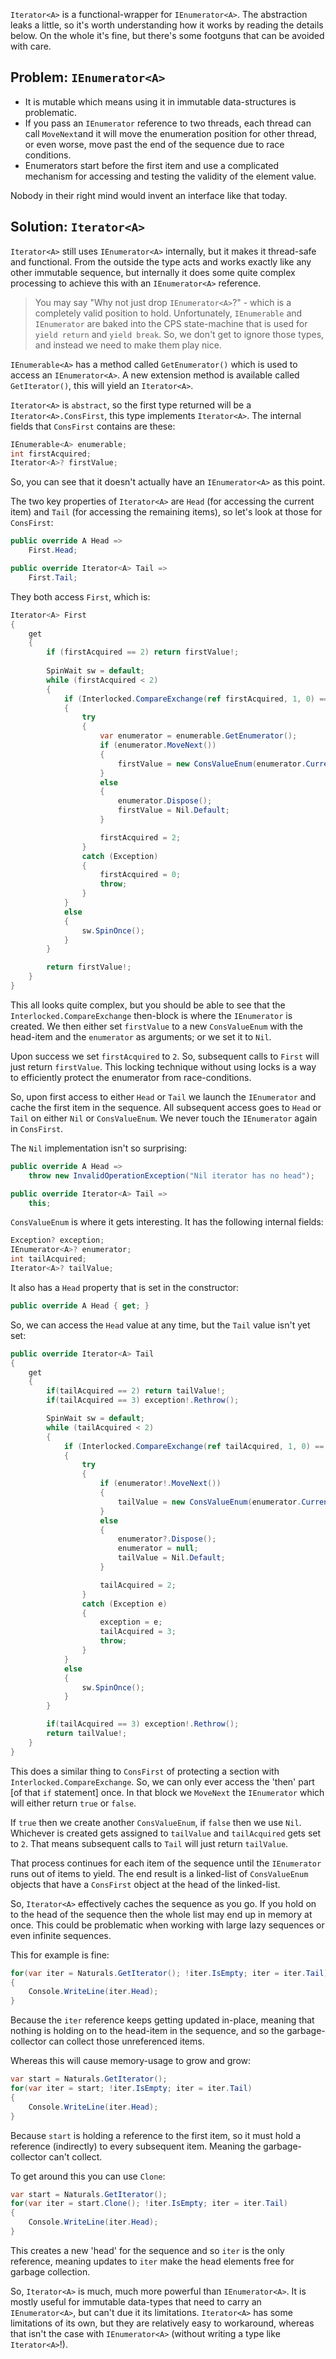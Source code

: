 `Iterator<A>` is a functional-wrapper for `IEnumerator<A>`.  The abstraction leaks a little, so it's worth 
understanding how it works by reading the details below.  On the whole it's fine, but there's some footguns that
can be avoided with care.

## Problem: `IEnumerator<A>`

* It is mutable which means using it in immutable data-structures is problematic. 
* If you pass an `IEnumerator` reference to two threads, each thread can 
call `MoveNext`and it will move the enumeration position for other thread, or even worse, move past the end
of the sequence due to race conditions.
* Enumerators start before the first item and use a complicated mechanism for accessing and testing the validity of
the element value.

Nobody in their right mind would invent an interface like that today.

## Solution: `Iterator<A>`

`Iterator<A>` still uses `IEnumerator<A>` internally, but it makes it thread-safe and functional.  From the outside
the type acts and works exactly like any other immutable sequence, but internally it does some quite complex
processing to achieve this with an `IEnumerator<A>` reference.

> You may say "Why not just drop `IEnumerator<A>`?" - which is a completely valid position to hold. Unfortunately, 
> `IEnumerable` and `IEnumerator` are baked into the CPS state-machine that is used for `yield return` and 
> `yield break`.  So, we don't get to ignore those types, and instead we need to make them play nice.

`IEnumerable<A>` has a method called `GetEnumerator()` which is used to access an `IEnumerator<A>`.  A new extension
method is available called `GetIterator()`, this will yield an `Iterator<A>`.  

`Iterator<A>` is `abstract`, so the first type returned will be a `Iterator<A>.ConsFirst`, this type implements 
`Iterator<A>`.  The internal fields that `ConsFirst` contains are these:
```c#
IEnumerable<A> enumerable;
int firstAcquired;
Iterator<A>? firstValue;
```
So, you can see that it doesn't actually have an `IEnumerator<A>` as this point.

The two key properties of `Iterator<A>` are `Head` (for accessing the current item) and `Tail` (for accessing
the remaining items), so let's look at those for `ConsFirst`:
```c#
public override A Head =>
    First.Head;

public override Iterator<A> Tail =>
    First.Tail;
```
They both access `First`, which is:

```c#
Iterator<A> First
{
    get
    {
        if (firstAcquired == 2) return firstValue!;
        
        SpinWait sw = default;
        while (firstAcquired < 2)
        {
            if (Interlocked.CompareExchange(ref firstAcquired, 1, 0) == 0)
            {
                try
                {
                    var enumerator = enumerable.GetEnumerator();
                    if (enumerator.MoveNext())
                    {
                        firstValue = new ConsValueEnum(enumerator.Current, enumerator);
                    }
                    else
                    {
                        enumerator.Dispose();
                        firstValue = Nil.Default;
                    }

                    firstAcquired = 2;
                }
                catch (Exception)
                {
                    firstAcquired = 0;
                    throw;
                }
            }
            else
            {
                sw.SpinOnce();
            }
        }

        return firstValue!;
    }
}
```
This all looks quite complex, but you should be able to see that the `Interlocked.CompareExchange`
then-block is where the `IEnumerator` is created.  We then either set `firstValue` to a new `ConsValueEnum` with 
the head-item and the `enumerator` as arguments; or we set it to `Nil`.  

Upon success we set `firstAcquired` to `2`.  So, subsequent calls to `First` will just return `firstValue`.  This
locking technique without using locks is a way to efficiently protect the enumerator from race-conditions.

So, upon first access to either `Head` or `Tail` we launch the `IEnumerator` and cache the first item in the sequence. 
All subsequent access goes to `Head` or `Tail` on either `Nil` or `ConsValueEnum`.  We never touch the `IEnumerator`
again in `ConsFirst`.

The `Nil` implementation isn't so surprising:
```c#
public override A Head =>
    throw new InvalidOperationException("Nil iterator has no head");

public override Iterator<A> Tail =>
    this;
```
`ConsValueEnum` is where it gets interesting.  It has the following internal fields:
```c#
Exception? exception;
IEnumerator<A>? enumerator;
int tailAcquired;
Iterator<A>? tailValue;
```
It also has a `Head` property that is set in the constructor:
```c#
public override A Head { get; }
```
So, we can access the `Head` value at any time, but the `Tail` value isn't yet set:
```c#
public override Iterator<A> Tail
{
    get
    {
        if(tailAcquired == 2) return tailValue!;
        if(tailAcquired == 3) exception!.Rethrow();

        SpinWait sw = default;
        while (tailAcquired < 2)
        {
            if (Interlocked.CompareExchange(ref tailAcquired, 1, 0) == 0)
            {   
                try
                {
                    if (enumerator!.MoveNext())
                    {
                        tailValue = new ConsValueEnum(enumerator.Current, enumerator);
                    }
                    else
                    {
                        enumerator?.Dispose();
                        enumerator = null;
                        tailValue = Nil.Default;
                    }

                    tailAcquired = 2;
                }
                catch (Exception e)
                {
                    exception = e;
                    tailAcquired = 3;
                    throw;
                }
            }
            else
            {
                sw.SpinOnce();
            }
        }

        if(tailAcquired == 3) exception!.Rethrow();
        return tailValue!;
    }
}
```
This does a similar thing to `ConsFirst` of protecting a section with `Interlocked.CompareExchange`.  So, we can
only ever access the 'then' part [of that `if` statement] once.  In that block we `MoveNext` the `IEnumerator` 
which will either return `true` or `false`.  

If `true` then we create another `ConsValueEnum`, if `false` then we use `Nil`.  Whichever is created gets assigned
to `tailValue` and `tailAcquired` gets set to `2`.  That means subsequent calls to `Tail` will just return
`tailValue`.

That process continues for each item of the sequence until the `IEnumerator` runs out of items to yield.  The end
result is a linked-list of `ConsValueEnum` objects that have a `ConsFirst` object at the head of the linked-list.

So, `Iterator<A>` effectively caches the sequence as you go.  If you hold on to the head of the sequence then the
whole list may end up in memory at once.  This could be problematic when working with large lazy sequences or even
infinite sequences.

This for example is fine:
```c#
for(var iter = Naturals.GetIterator(); !iter.IsEmpty; iter = iter.Tail)
{
    Console.WriteLine(iter.Head);
}
```
Because the `iter` reference keeps getting updated in-place, meaning that nothing is holding on to the head-item in
the sequence, and so the garbage-collector can collect those unreferenced items.

Whereas this will cause memory-usage to grow and grow:
```c#
var start = Naturals.GetIterator();
for(var iter = start; !iter.IsEmpty; iter = iter.Tail)
{
    Console.WriteLine(iter.Head);
}
```
Because `start` is holding a reference to the first item, so it must hold a reference (indirectly) to every 
subsequent item.  Meaning the garbage-collector can't collect.

To get around this you can use `Clone`:
```c#
var start = Naturals.GetIterator();
for(var iter = start.Clone(); !iter.IsEmpty; iter = iter.Tail)
{
    Console.WriteLine(iter.Head);
}
```
This creates a new 'head' for the sequence and so `iter` is the only reference, meaning updates to `iter`
make the head elements free for garbage collection.

So, `Iterator<A>` is much, much more powerful than `IEnumerator<A>`.  It is mostly useful for immutable data-types 
that need to carry an `IEnumerator<A>`, but can't due it its limitations.  `Iterator<A>` has some limitations of its
own, but they are relatively easy to workaround, whereas that isn't the case with `IEnumerator<A>` (without writing
a type like `Iterator<A>`!).